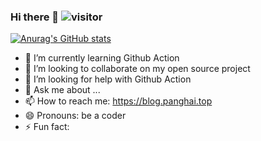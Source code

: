 ### Hi there 👋  ![visitor](https://visitor_badge.deta.dev/?id=ysc168&label=visitor&type=pv&style=flat)


[![Anurag's GitHub stats](https://github-readme-stats.vercel.app/api?username=ysc168&show_icons=true&theme=tokyonight)](https://github.com/anuraghazra/github-readme-stats)

- 🌱 I’m currently learning Github Action
- 👯 I’m looking to collaborate on my open source project
- 🤔 I’m looking for help with Github Action
- 💬 Ask me about ...
- 📫 How to reach me: https://blog.panghai.top
- 😄 Pronouns: be a coder
- ⚡ Fun fact: 

